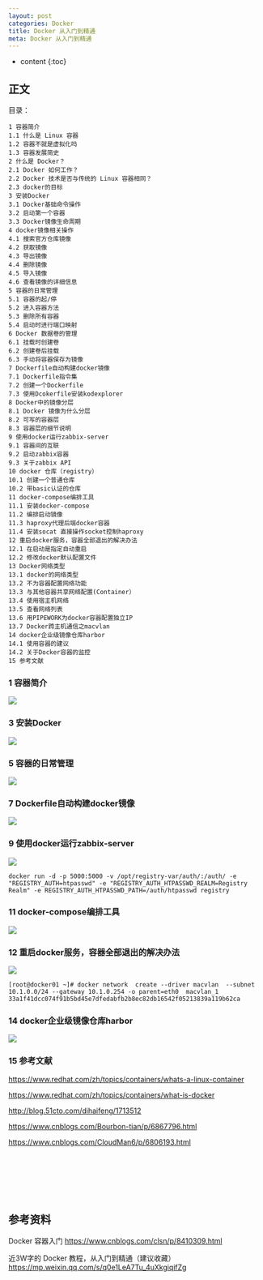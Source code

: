 ```yaml
---
layout: post
categories: Docker
title: Docker 从入门到精通
meta: Docker 从入门到精通
---
```

* content
{:toc}
  
## 正文

目录：

    1 容器简介
    1.1 什么是 Linux 容器
    1.2 容器不就是虚拟化吗
    1.3 容器发展简史
    2 什么是 Docker？
    2.1 Docker 如何工作？
    2.2 Docker 技术是否与传统的 Linux 容器相同？
    2.3 docker的目标
    3 安装Docker
    3.1 Docker基础命令操作
    3.2 启动第一个容器
    3.3 Docker镜像生命周期
    4 docker镜像相关操作
    4.1 搜索官方仓库镜像
    4.2 获取镜像
    4.3 导出镜像
    4.4 删除镜像
    4.5 导入镜像
    4.6 查看镜像的详细信息
    5 容器的日常管理
    5.1 容器的起/停
    5.2 进入容器方法
    5.3 删除所有容器
    5.4 启动时进行端口映射
    6 Docker 数据卷的管理
    6.1 挂载时创建卷
    6.2 创建卷后挂载
    6.3 手动将容器保存为镜像
    7 Dockerfile自动构建docker镜像
    7.1 Dockerfile指令集
    7.2 创建一个Dockerfile
    7.3 使用Dcokerfile安装kodexplorer
    8 Docker中的镜像分层
    8.1 Docker 镜像为什么分层
    8.2 可写的容器层
    8.3 容器层的细节说明
    9 使用docker运行zabbix-server
    9.1 容器间的互联
    9.2 启动zabbix容器
    9.3 关于zabbix API
    10 docker 仓库（registry）
    10.1 创建一个普通仓库
    10.2 带basic认证的仓库
    11 docker-compose编排工具
    11.1 安装docker-compose
    11.2 编排启动镜像
    11.3 haproxy代理后端docker容器
    11.4 安装socat 直接操作socket控制haproxy
    12 重启docker服务，容器全部退出的解决办法
    12.1 在启动是指定自动重启
    12.2 修改docker默认配置文件
    13 Docker网络类型
    13.1 docker的网络类型
    13.2 不为容器配置网络功能
    13.3 与其他容器共享网络配置(Container）
    13.4 使用宿主机网络
    13.5 查看网络列表
    13.6 用PIPEWORK为docker容器配置独立IP
    13.7 Docker跨主机通信之macvlan
    14 docker企业级镜像仓库harbor
    14.1 使用容器的建议
    14.2 关于Docker容器的监控
    15 参考文献

### 1 容器简介

![]({{site.baseurl}}/images/20211011/20211011145240.png)

### 3 安装Docker

![]({{site.baseurl}}/images/20211011/20211011145243.png)

### 5 容器的日常管理

![]({{site.baseurl}}/images/20211011/20211011145246.png)

### 7 Dockerfile自动构建docker镜像

![]({{site.baseurl}}/images/20211011/20211011145248.png)

### 9 使用docker运行zabbix-server

![]({{site.baseurl}}/images/20211011/20211011145250.png)

```
docker run -d -p 5000:5000 -v /opt/registry-var/auth/:/auth/ -e "REGISTRY_AUTH=htpasswd" -e "REGISTRY_AUTH_HTPASSWD_REALM=Registry Realm" -e REGISTRY_AUTH_HTPASSWD_PATH=/auth/htpasswd registry
```

### 11 docker-compose编排工具

![]({{site.baseurl}}/images/20211011/20211011145253.png)

### 12 重启docker服务，容器全部退出的解决办法

![]({{site.baseurl}}/images/20211011/20211011145256.png)

```
[root@docker01 ~]# docker network  create --driver macvlan  --subnet 10.1.0.0/24 --gateway 10.1.0.254 -o parent=eth0  macvlan_1
33a1f41dcc074f91b5bd45e7dfedabfb2b8ec82db16542f05213839a119b62ca
```

### 14 docker企业级镜像仓库harbor

![]({{site.baseurl}}/images/20211011/20211011145258.png)

### 15 参考文献

https://www.redhat.com/zh/topics/containers/whats-a-linux-container

https://www.redhat.com/zh/topics/containers/what-is-docker

http://blog.51cto.com/dihaifeng/1713512

https://www.cnblogs.com/Bourbon-tian/p/6867796.html

https://www.cnblogs.com/CloudMan6/p/6806193.html


<br/><br/><br/><br/><br/>
## 参考资料

Docker 容器入门 <https://www.cnblogs.com/clsn/p/8410309.html>

近3W字的 Docker 教程，从入门到精通（建议收藏） <https://mp.weixin.qq.com/s/q0e1LeA7Tu_4uXkgiqifZg>



